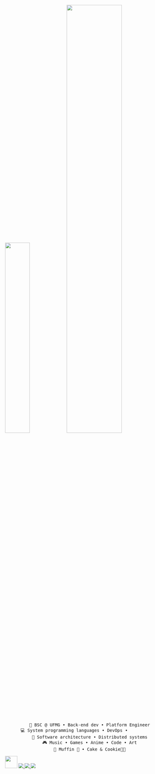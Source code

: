 <img src="https://readme-typing-svg.demolab.com?font=Inconsolata&size=60&duration=4000&pause=300&color=D47471&vCenter=true&random=false&width=1024&height=140&lines=Hello+hello;I'm+Ing+✩;tech+goblin;platform+engineer;and+magical+girl+wannabe" width="40%"  /><img src="https://static.wikia.nocookie.net/gensin-impact/images/9/97/Namecard_Banner_Yae_Miko_Kitsune_Dreaming.png" width="60%" />

<div align="center">
    <pre>
      💼 BSC @ UFMG • Back-end dev • Platform Engineer
      💻 System programming languages • DevOps • <img src="https://cdn.simpleicons.org/python/000/fff" height="15" width="15" /> <img src="https://cdn.simpleicons.org/rust/000/fff" height="15" width="15" /> <img src="https://cdn.simpleicons.org/go/000/fff" height="15" width="15" /> <img src="https://cdn.simpleicons.org/kubernetes/000/fff" height="15" width="15" /> <img src="https://cdn.simpleicons.org/amazonaws/000/fff" height="15" width="15" /> 
      📖 Software architecture • Distributed systems
      🎮 Music • Games • Anime • Code • Art
      🐾 Muffin 🐰 • Cake & Cookie🐤🐥</pre> 
</div>

<img src="https://raw.githubusercontent.com/innng/innng/master/assets/kyubey.gif" height="40" />

<a href="http://linkedin.com/in/ingridrosselis" target="_blank">
  <img src="https://img.shields.io/badge/linkedin-blue"/>
</a>
<a href="https://osu.ppy.sh/users/4606212" target="_blank">
  <img src="https://img.shields.io/badge/osu!-ff66ab"/>
</a>
<a href="https://enka.network/u/Inng/1A4HU1/10000069/1985924/" target="_blank">
  <img src="https://img.shields.io/badge/enka.network-69899c"/>
</a>
  


